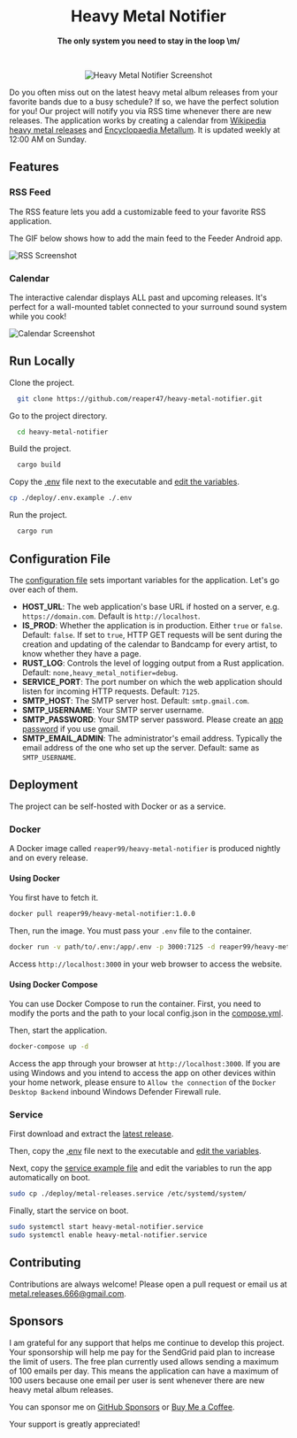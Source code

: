<div align="center">

# Heavy Metal Notifier
**The only system you need to stay in the loop \m/**

<br>

![Heavy Metal Notifier Screenshot](.github/images/main.webp)

</div>

Do you often miss out on the latest heavy metal album releases from your favorite bands due to a busy schedule? If so, we have the perfect solution for you! Our project will notify you via RSS time whenever there are new releases. The application works by creating a calendar from [Wikipedia heavy metal releases](https://en.wikipedia.org/wiki/2024_in_heavy_metal_music) and [Encyclopaedia Metallum](https://www.metal-archives.com/). It is updated weekly at 12:00 AM on Sunday. 

## Features

### RSS Feed

The RSS feature lets you add a customizable feed to your favorite RSS application.

The GIF below shows how to add the main feed to the Feeder Android app.

![RSS Screenshot](.github/images/feature_rss.gif)

### Calendar

The interactive calendar displays ALL past and upcoming releases. It's perfect for a wall-mounted tablet connected
to your surround sound system while you cook!

![Calendar Screenshot](.github/images/feature_calendar.webp)

## Run Locally

Clone the project.

```bash
  git clone https://github.com/reaper47/heavy-metal-notifier.git
```

Go to the project directory.

```bash
  cd heavy-metal-notifier
```

Build the project.

```bash
  cargo build
```

Copy the [.env](https://github.com/reaper47/heavy-metal-notifier/blob/main/deploy/.env.example) file next to the executable and [edit the variables](#configuration-file).

```bash
cp ./deploy/.env.example ./.env
```

Run the project.

```bash
  cargo run
```

## Configuration File

The [configuration file](https://github.com/reaper47/heavy-metal-notifier/blob/main/deploy/.env.example) sets important variables for the application. Let's go over each of them.

- **HOST_URL**: The web application's base URL if hosted on a server, e.g. `https://domain.com`. Default is `http://localhost`.
- **IS_PROD**: Whether the application is in production. Either `true` or `false`. Default: `false`. If set to `true`, HTTP GET requests will be sent during the creation and updating of the calendar to Bandcamp for every artist, to know whether they have a page.
- **RUST_LOG**: Controls the level of logging output from a Rust application. Default: `none,heavy_metal_notifier=debug`.
- **SERVICE_PORT**: The port number on which the web application should listen for incoming HTTP requests. Default: `7125`.
- **SMTP_HOST**: The SMTP server host. Default: `smtp.gmail.com`.
- **SMTP_USERNAME**: Your SMTP server username.
- **SMTP_PASSWORD**: Your SMTP server password. Please create an [app password](https://myaccount.google.com/apppasswords) if you use gmail.
- **SMTP_EMAIL_ADMIN**: The administrator's email address. Typically the email address of the one who set up the server. Default: same as `SMTP_USERNAME`.

## Deployment

The project can be self-hosted with Docker or as a service.

### Docker

A Docker image called `reaper99/heavy-metal-notifier` is produced nightly and on every release.

#### Using Docker

You first have to fetch it.
```bash
docker pull reaper99/heavy-metal-notifier:1.0.0
```

Then, run the image. You must pass your `.env` file to the container.
```bash
docker run -v path/to/.env:/app/.env -p 3000:7125 -d reaper99/heavy-metal:latest
```

Access `http://localhost:3000` in your web browser to access the website.

#### Using Docker Compose

You can use Docker Compose to run the container. First, you need to modify the ports and the path to your local 
config.json in the [compose.yml](https://github.com/reaper47/heavy-metal-notifier/blob/main/deploy/compose.yml).

Then, start the application.

```bash
docker-compose up -d
```

Access the app through your browser at `http://localhost:3000`.
If you are using Windows and you intend to access the app on other devices within your home network, please ensure
to `Allow the connection` of the `Docker Desktop Backend` inbound Windows Defender Firewall rule.

### Service

First download and extract the [latest release](https://github.com/reaper47/heavy-metal-notifier/releases).

Then, copy the [.env](https://github.com/reaper47/heavy-metal-notifier/blob/main/deploy/.env.example) file next 
to the executable and [edit the variables](#configuration-file).

Next, copy the [service example file](https://github.com/reaper47/heavy-metal-notifier/blob/main/deploy/metal-releases.service) 
and edit the variables to run the app automatically on boot.

```bash
sudo cp ./deploy/metal-releases.service /etc/systemd/system/ 
```

Finally, start the service on boot.

```bash
sudo systemctl start heavy-metal-notifier.service
sudo systemctl enable heavy-metal-notifier.service
```

## Contributing

Contributions are always welcome! Please open a pull request or email us at metal.releases.666@gmail.com.

## Sponsors

I am grateful for any support that helps me continue to develop this project. Your sponsorship will help me pay for 
the SendGrid paid plan to increase the limit of users. The free plan currently used allows sending a maximum of 100 
emails per day. This means the application can have a maximum of 100 users because one email per user is sent whenever 
there are new heavy metal album releases.

You can sponsor me on [GitHub Sponsors](https://github.com/sponsors/reaper47) or [Buy Me a Coffee](https://www.buymeacoffee.com/macpoule).

Your support is greatly appreciated!
